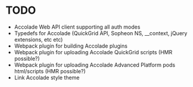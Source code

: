 # TODO

- Accolade Web API client supporting all auth modes
- Typedefs for Accolade (QuickGrid API, Sopheon NS, __context, jQuery extensions, etc etc)
- Webpack plugin for building Accolade plugins
- Webpack plugin for uploading Accolade QuickGrid scripts (HMR possible?)
- Webpack plugin for uploading Accolade Advanced Platform pods html/scripts (HMR possible?)
- Link Accolade style theme

